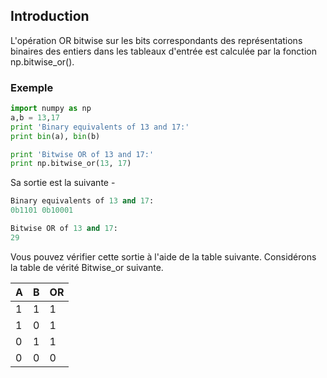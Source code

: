 ## Introduction

L'opération OR bitwise sur les bits correspondants des représentations binaires des entiers dans les tableaux d'entrée est calculée par la fonction np.bitwise_or().

### Exemple

```python
import numpy as np 
a,b = 13,17 
print 'Binary equivalents of 13 and 17:' 
print bin(a), bin(b)  

print 'Bitwise OR of 13 and 17:' 
print np.bitwise_or(13, 17)
```

Sa sortie est la suivante -

```python
Binary equivalents of 13 and 17:
0b1101 0b10001

Bitwise OR of 13 and 17:
29
```

Vous pouvez vérifier cette sortie à l'aide de la table suivante. Considérons la table de vérité Bitwise_or suivante.

| **A** | **B** | **OR** |
| --- | --- | --- |
| 1 | 1 | 1 |
| 1 | 0 | 1 |
| 0 | 1 | 1 |
| 0 | 0 | 0 |